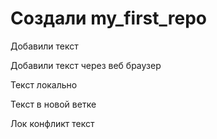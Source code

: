 ﻿# Создали my_first_repo

Добавили текст

Добавили текст через веб браузер 

Текст локально 

Текст в новой ветке 

Лок конфликт текст

